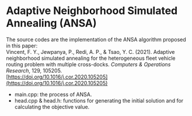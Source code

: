 # Adaptive Neighborhood Simulated Annealing (ANSA)
The source codes are the implementation of the ANSA algorithm proposed in this paper:  
Vincent, F. Y., Jewpanya, P., Redi, A. P., & Tsao, Y. C. (2021). Adaptive
neighborhood simulated annealing for the heterogeneous fleet vehicle routing problem with
multiple cross-docks. _Computers & Operations Research_, 129, 105205.  
[https://doi.org/10.1016/j.cor.2020.105205](https://doi.org/10.1016/j.cor.2020.105205)

- main.cpp: the process of ANSA.  
- head.cpp & head.h: functions for generating the initial solution and for calculating the objective value.
